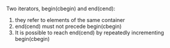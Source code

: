 Two iterators, begin(cbegin) and end(cend):
1. they refer to elements of the same container
2. end(cend) must not precede begin(cbegin)
3. It is possible to reach end(cend) by repeatedly incrementing begin(cbegin)
